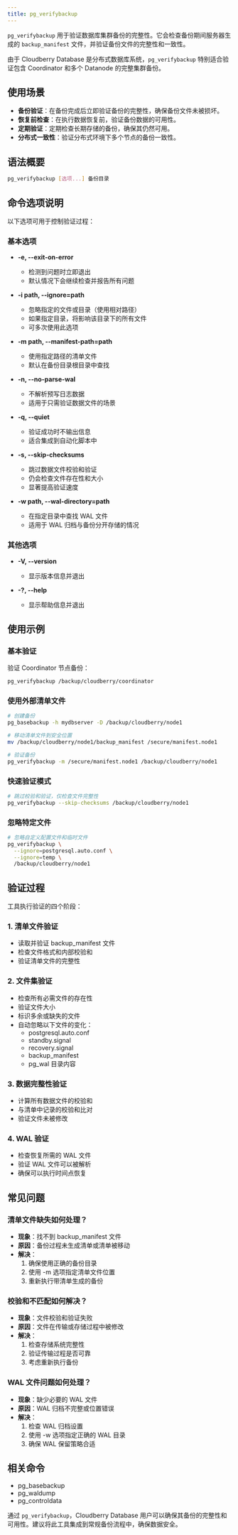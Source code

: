 ```yaml
---
title: pg_verifybackup
---
```


`pg_verifybackup` 用于验证数据库集群备份的完整性。它会检查备份期间服务器生成的 `backup_manifest` 文件，并验证备份文件的完整性和一致性。

由于 Cloudberry Database 是分布式数据库系统，`pg_verifybackup` 特别适合验证包含 Coordinator 和多个 Datanode 的完整集群备份。

## 使用场景

- **备份验证**：在备份完成后立即验证备份的完整性，确保备份文件未被损坏。
- **恢复前检查**：在执行数据恢复前，验证备份数据的可用性。
- **定期验证**：定期检查长期存储的备份，确保其仍然可用。
- **分布式一致性**：验证分布式环境下多个节点的备份一致性。

## 语法概要

```bash
pg_verifybackup [选项...] 备份目录
```

## 命令选项说明

以下选项可用于控制验证过程：

### 基本选项

- **-e, --exit-on-error**
  - 检测到问题时立即退出
  - 默认情况下会继续检查并报告所有问题

- **-i path, --ignore=path**
  - 忽略指定的文件或目录（使用相对路径）
  - 如果指定目录，将影响该目录下的所有文件
  - 可多次使用此选项

- **-m path, --manifest-path=path**
  - 使用指定路径的清单文件
  - 默认在备份目录根目录中查找

- **-n, --no-parse-wal**
  - 不解析预写日志数据
  - 适用于只需验证数据文件的场景

- **-q, --quiet**
  - 验证成功时不输出信息
  - 适合集成到自动化脚本中

- **-s, --skip-checksums**
  - 跳过数据文件校验和验证
  - 仍会检查文件存在性和大小
  - 显著提高验证速度

- **-w path, --wal-directory=path**
  - 在指定目录中查找 WAL 文件
  - 适用于 WAL 归档与备份分开存储的情况

### 其他选项

- **-V, --version**
  - 显示版本信息并退出

- **-?, --help**
  - 显示帮助信息并退出

## 使用示例

### 基本验证

验证 Coordinator 节点备份：

```bash
pg_verifybackup /backup/cloudberry/coordinator
```

### 使用外部清单文件

```bash
# 创建备份
pg_basebackup -h mydbserver -D /backup/cloudberry/node1

# 移动清单文件到安全位置
mv /backup/cloudberry/node1/backup_manifest /secure/manifest.node1

# 验证备份
pg_verifybackup -m /secure/manifest.node1 /backup/cloudberry/node1
```

### 快速验证模式

```bash
# 跳过校验和验证，仅检查文件完整性
pg_verifybackup --skip-checksums /backup/cloudberry/node1
```

### 忽略特定文件

```bash
# 忽略自定义配置文件和临时文件
pg_verifybackup \
  --ignore=postgresql.auto.conf \
  --ignore=temp \
  /backup/cloudberry/node1
```

## 验证过程

工具执行验证的四个阶段：

### 1. 清单文件验证
- 读取并验证 backup_manifest 文件
- 检查文件格式和内部校验和
- 验证清单文件的完整性

### 2. 文件集验证
- 检查所有必需文件的存在性
- 验证文件大小
- 标识多余或缺失的文件
- 自动忽略以下文件的变化：
  - postgresql.auto.conf
  - standby.signal
  - recovery.signal
  - backup_manifest
  - pg_wal 目录内容

### 3. 数据完整性验证
- 计算所有数据文件的校验和
- 与清单中记录的校验和比对
- 验证文件未被修改

### 4. WAL 验证
- 检查恢复所需的 WAL 文件
- 验证 WAL 文件可以被解析
- 确保可以执行时间点恢复

## 常见问题

### 清单文件缺失如何处理？

- **现象**：找不到 backup_manifest 文件
- **原因**：备份过程未生成清单或清单被移动
- **解决**：
  1. 确保使用正确的备份目录
  2. 使用 -m 选项指定清单文件位置
  3. 重新执行带清单生成的备份

### 校验和不匹配如何解决？

- **现象**：文件校验和验证失败
- **原因**：文件在传输或存储过程中被修改
- **解决**：
  1. 检查存储系统完整性
  2. 验证传输过程是否可靠
  3. 考虑重新执行备份

### WAL 文件问题如何处理？

- **现象**：缺少必要的 WAL 文件
- **原因**：WAL 归档不完整或位置错误
- **解决**：
  1. 检查 WAL 归档设置
  2. 使用 -w 选项指定正确的 WAL 目录
  3. 确保 WAL 保留策略合适

## 相关命令

- pg_basebackup
- pg_waldump
- pg_controldata

通过 `pg_verifybackup`，Cloudberry Database 用户可以确保其备份的完整性和可用性。建议将此工具集成到常规备份流程中，确保数据安全。